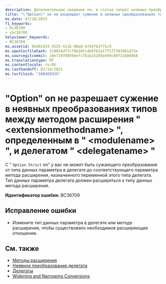 ```yaml
---
description: Дополнительные сведения см. в статье запрет неявных преобразований типов между методом расширения "" <extensionmethodname> , определенными в " <modulename> ", и делегатом " <delegatename> ".
title: "\"Option\" on не разрешает сужение в неявных преобразованиях типов между методом расширения \" <extensionmethodname> \", определенным в \" <modulename> \", и делегатом \" <delegatename> \""
ms.date: 07/20/2015
f1_keywords:
- bc36709
- vbc36709
helpviewer_keywords:
- BC36709
ms.assetid: 95d8c833-3525-411b-98e8-b7d3f61f75c9
ms.openlocfilehash: 219034df7c79810fc4b6fb2af7f577393091d75e
ms.sourcegitcommit: 10e719780594efc781b15295e499c66f316068b8
ms.translationtype: MT
ms.contentlocale: ru-RU
ms.lasthandoff: 02/14/2021
ms.locfileid: "100459335"
---
```

# <a name="option-strict-on-does-not-allow-narrowing-in-implicit-type-conversions-between-extension-method-extensionmethodname-defined-in-modulename-and-delegate-delegatename"></a>"Option" on не разрешает сужение в неявных преобразованиях типов между методом расширения " \<extensionmethodname> ", определенным в " \<modulename> ", и делегатом " \<delegatename> "

С " `Option Strict` on" у вас не может быть сужающего преобразования от типа данных параметра в делегате до соответствующего параметра метода расширения, назначенного переменной этого типа делегата. Тип данных параметра делегата должен расширяться к типу данных метода расширения.  
  
 **Идентификатор ошибки:** BC36709  
  
## <a name="to-correct-this-error"></a>Исправление ошибки  
  
- Измените тип данных параметра в делегате или методе расширения, чтобы существовало необходимое расширяющее отношение.  
  
## <a name="see-also"></a>См. также

- [Методы расширения](../programming-guide/language-features/procedures/extension-methods.md)
- [Неявное преобразование делегата](../programming-guide/language-features/delegates/relaxed-delegate-conversion.md)
- [Делегаты](../programming-guide/language-features/delegates/index.md)
- [Widening and Narrowing Conversions](../programming-guide/language-features/data-types/widening-and-narrowing-conversions.md)
